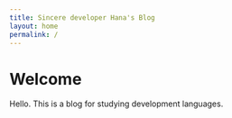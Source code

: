 ```yaml
---
title: Sincere developer Hana's Blog
layout: home
permalink: /
---
```


# Welcome

Hello. This is a blog for studying development languages.

